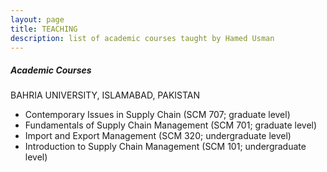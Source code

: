 ```yaml
---
layout: page
title: TEACHING
description: list of academic courses taught by Hamed Usman
---
```

<h5>Academic Courses</h5>
BAHRIA UNIVERSITY, ISLAMABAD, PAKISTAN
<ul>
<li>Contemporary Issues in Supply Chain (SCM 707; graduate level)</li>
    <!--<p><a href="https://teaching101.github.io/pages/ciscm" target="_blank" rel="noopener noreferrer">Here is the link for Contemporary Issues in Supply
        Chain Management &#x29c9;</a></p>-->
<li>Fundamentals of Supply Chain Management (SCM 701; graduate level)</li>
    <!--<p><a href="https://teaching101.github.io/pages/fscm" target="_blank" rel="noopener noreferrer">Here is the link for Fundamentals of Supply Chain
      Management &#x29c9;</a></p>-->
<li>Import and Export Management (SCM 320; undergraduate level)</li>
    <!--<p><a href="https://teaching101.github.io/pages/iem" target="_blank" rel="noopener noreferrer">Here is the link for Import Export Management
      &#x29c9;</a></p>-->
<li>Introduction to Supply Chain Management (SCM 101; undergraduate level)</li>
    <!--<p><a href="https://teaching101.github.io/pages/iscm" target="_blank" rel="noopener noreferrer">Here is the link for Introduction to Supply Chain
      Management &#x29c9;</a></p>-->
</ul>
